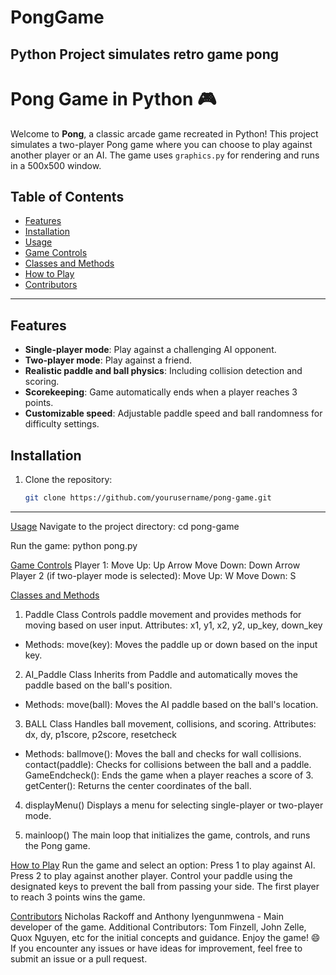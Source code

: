 # PongGame
Python Project simulates retro game pong
------------------------------------------

# Pong Game in Python 🎮

Welcome to **Pong**, a classic arcade game recreated in Python! This project simulates a two-player Pong game where you can choose to play against another player or an AI. The game uses `graphics.py` for rendering and runs in a 500x500 window.

## Table of Contents
- [Features](#features)
- [Installation](#installation)
- [Usage](#usage)
- [Game Controls](#game-controls)
- [Classes and Methods](#classes-and-methods)
- [How to Play](#how-to-play)
- [Contributors](#contributors)

---

## Features
- **Single-player mode**: Play against a challenging AI opponent.
- **Two-player mode**: Play against a friend.
- **Realistic paddle and ball physics**: Including collision detection and scoring.
- **Scorekeeping**: Game automatically ends when a player reaches 3 points.
- **Customizable speed**: Adjustable paddle speed and ball randomness for difficulty settings.

## Installation
1. Clone the repository:
   ```bash
   git clone https://github.com/yourusername/pong-game.git
---------------------------------------------------------

[Usage](#usage)
Navigate to the project directory:
  cd pong-game

Run the game:
  python pong.py
  
[Game Controls](#game-controls)
Player 1:
  Move Up: Up Arrow
  Move Down: Down Arrow
Player 2 (if two-player mode is selected):
  Move Up: W
  Move Down: S
  
[Classes and Methods](#classes-and-methods)
1. Paddle Class
  Controls paddle movement and provides methods for moving based on user input.
  Attributes: x1, y1, x2, y2, up_key, down_key
* Methods:
  move(key): Moves the paddle up or down based on the input key.

2. AI_Paddle Class
  Inherits from Paddle and automatically moves the paddle based on the ball's position.
* Methods:
    move(ball): Moves the AI paddle based on the ball's location.
  
3. BALL Class
  Handles ball movement, collisions, and scoring.
  Attributes: dx, dy, p1score, p2score, resetcheck
* Methods:
    ballmove(): Moves the ball and checks for wall collisions.
    contact(paddle): Checks for collisions between the ball and a paddle.
    GameEndcheck(): Ends the game when a player reaches a score of 3.
    getCenter(): Returns the center coordinates of the ball.
  
4. displayMenu()
  Displays a menu for selecting single-player or two-player mode.

5. mainloop()
  The main loop that initializes the game, controls, and runs the Pong game.

[How to Play](#how-to-play)
Run the game and select an option:
  Press 1 to play against AI.
  Press 2 to play against another player.
  Control your paddle using the designated keys to prevent the ball from passing your side.
  The first player to reach 3 points wins the game.
  
[Contributors](#contributors)
Nicholas Rackoff and Anthony Iyengunmwena - Main developer of the game.
Additional Contributors: Tom Finzell, John Zelle, Quox Nguyen, etc for the initial concepts and guidance.
Enjoy the game! 😄 If you encounter any issues or have ideas for improvement, feel free to submit an issue or a pull request.

